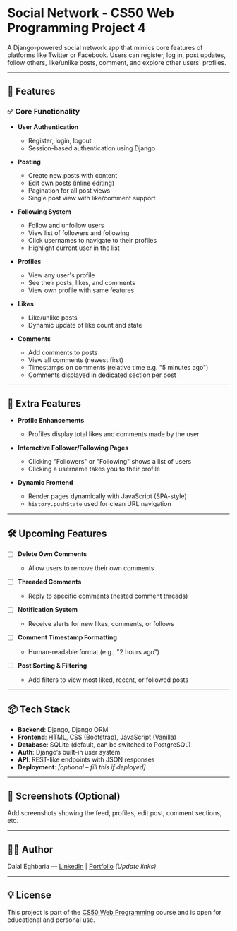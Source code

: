 # Social Network - CS50 Web Programming Project 4

A Django-powered social network app that mimics core features of platforms like Twitter or Facebook. Users can register, log in, post updates, follow others, like/unlike posts, comment, and explore other users' profiles.

---

## 🚀 Features

### ✅ Core Functionality
- **User Authentication**
  - Register, login, logout
  - Session-based authentication using Django

- **Posting**
  - Create new posts with content
  - Edit own posts (inline editing)
  - Pagination for all post views
  - Single post view with like/comment support

- **Following System**
  - Follow and unfollow users
  - View list of followers and following
  - Click usernames to navigate to their profiles
  - Highlight current user in the list

- **Profiles**
  - View any user's profile
  - See their posts, likes, and comments
  - View own profile with same features

- **Likes**
  - Like/unlike posts
  - Dynamic update of like count and state

- **Comments**
  - Add comments to posts
  - View all comments (newest first)
  - Timestamps on comments (relative time e.g. "5 minutes ago")
  - Comments displayed in dedicated section per post

---

## 🧩 Extra Features
- **Profile Enhancements**
  - Profiles display total likes and comments made by the user

- **Interactive Follower/Following Pages**
  - Clicking "Followers" or "Following" shows a list of users
  - Clicking a username takes you to their profile

- **Dynamic Frontend**
  - Render pages dynamically with JavaScript (SPA-style)
  - `history.pushState` used for clean URL navigation

---

## 🛠 Upcoming Features

- [ ] **Delete Own Comments**
  - Allow users to remove their own comments

- [ ] **Threaded Comments**
  - Reply to specific comments (nested comment threads)

- [ ] **Notification System**
  - Receive alerts for new likes, comments, or follows

- [ ] **Comment Timestamp Formatting**
  - Human-readable format (e.g., "2 hours ago")

- [ ] **Post Sorting & Filtering**
  - Add filters to view most liked, recent, or followed posts

---

## 📦 Tech Stack

- **Backend**: Django, Django ORM
- **Frontend**: HTML, CSS (Bootstrap), JavaScript (Vanilla)
- **Database**: SQLite (default, can be switched to PostgreSQL)
- **Auth**: Django’s built-in user system
- **API**: REST-like endpoints with JSON responses
- **Deployment**: *[optional – fill this if deployed]*

---

## 📸 Screenshots (Optional)
Add screenshots showing the feed, profiles, edit post, comment sections, etc.

---

## 👩‍💻 Author

Dalal Eghbaria — [LinkedIn](https://www.linkedin.com) | [Portfolio](https://your-portfolio.com) *(Update links)*

---

## 💡 License

This project is part of the [CS50 Web Programming](https://cs50.harvard.edu/web/) course and is open for educational and personal use.

